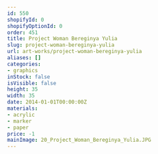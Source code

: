 ```yaml
---
id: 550
shopifyId: 0
shopifyOptionId: 0
order: 451
title: Project Woman Bereginya Yulia
slug: project-woman-bereginya-yulia
url: art-works/project-woman-bereginya-yulia
aliases: []
categories:
- graphics
inStock: false
isVisible: false
height: 35
width: 35
date: 2014-01-01T00:00:00Z
materials:
- acrylic
- marker
- paper
price: -1
mainImage: 20_Project_Woman_Bereginya_Yulia.JPG
---
```

